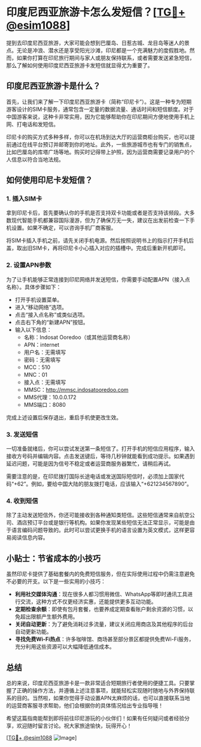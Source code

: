 # 印度尼西亚旅游卡怎么发短信？[[TG💪+ @esim1088](https://t.me/s/esim1088)]

提到去印度尼西亚旅游，大家可能会想到巴厘岛、日惹古城、龙目岛等迷人的景点。无论是冲浪、潜水还是享受阳光沙滩，印尼都是一个充满魅力的度假胜地。然而，如果你打算在印尼旅行期间与家人或朋友保持联系，或者需要发送紧急短信，那么了解如何使用印度尼西亚旅游卡发短信就显得尤为重要了。

## 印度尼西亚旅游卡是什么？

首先，让我们来了解一下印度尼西亚旅游卡（简称“印尼卡”）。这是一种专为短期游客设计的SIM卡服务，通常包含一定量的数据流量、通话时间和短信额度。对于中国游客来说，这种卡非常实用，因为它能够帮助你在印尼期间方便地使用手机上网、打电话和发短信。

印尼卡的购买方式多种多样，你可以在机场到达大厅的运营商柜台购买，也可以提前通过在线平台预订并邮寄到你的地址。此外，一些旅游城市也有专门的销售点，比如巴厘岛的库塔广场等地。购买时记得带上护照，因为运营商需要记录用户的个人信息以符合当地法规。

## 如何使用印尼卡发短信？

### 1. 插入SIM卡

拿到印尼卡后，首先要确认你的手机是否支持双卡功能或者是否支持该频段。大多数现代智能手机都兼容国际漫游，但为了确保万无一失，建议在出发前检查一下手机设置。如果不确定，可以咨询手机厂商客服。

将SIM卡插入手机之前，请先关闭手机电源。然后按照说明书上的指示打开手机后盖，取出旧SIM卡，再将印尼卡小心插入对应的插槽中。完成后重新开机即可。

### 2. 设置APN参数

为了让手机能够正常连接到印尼网络并发送短信，你需要手动配置APN（接入点名称）。具体步骤如下：

- 打开手机设置菜单。
- 进入“移动网络”选项。
- 点击“接入点名称”或类似选项。
- 点击右下角的“新建APN”按钮。
- 输入以下信息：
  - 名称：Indosat Ooredoo（或其他运营商名称）
  - APN：internet
  - 用户名：无需填写
  - 密码：无需填写
  - MCC：510
  - MNC：01
  - 接入点：无需填写
  - MMSC：http://mmsc.indosatooredoo.com
  - MMS代理：10.0.0.172
  - MMS端口：8080

完成上述设置后保存退出，重启手机使更改生效。

### 3. 发送短信

一切准备就绪后，你可以尝试发送第一条短信了。打开手机的短信应用程序，输入接收方号码并编辑内容。点击发送键后，等待几秒钟就能看到成功提示。如果遇到延迟问题，可能是因为信号不稳定或者运营商服务器繁忙，请稍后再试。

需要注意的是，在印尼拨打国际长途电话或发送国际短信时，必须加上国家代码“+62”。例如，要给中国大陆的朋友拨打电话，应该输入“+621234567890”。

### 4. 收到短信

除了主动发送短信外，你还可能接收到各种通知类短信。这些短信通常来自航空公司、酒店预订平台或是银行等机构。如果你发现某些短信无法正常显示，可能是由于语言编码问题导致的。此时可以尝试更换手机的语言设置为英文模式，这样更容易阅读信息内容。

## 小贴士：节省成本的小技巧

虽然印尼卡提供了基础套餐内的免费短信服务，但在实际使用过程中仍需注意避免不必要的开支。以下是一些实用的小技巧：

- **利用社交媒体沟通**：现在很多人都习惯用微信、WhatsApp等即时通讯工具进行交流，这种方式不仅更经济实惠，还能提供更多互动功能。
- **定期检查余额**：即使有包月套餐，也要养成定期查看账户剩余资源的习惯，以免超出限额产生额外费用。
- **关闭自动更新**：为了避免消耗过多流量，建议关闭应用商店及其他程序的后台自动更新功能。
- **寻找免费Wi-Fi热点**：许多咖啡馆、商场甚至部分景区都提供免费Wi-Fi服务，充分利用这些资源可以大幅降低通信成本。

## 总结

总的来说，印度尼西亚旅游卡是一款非常适合短期旅行者使用的便捷工具。只要掌握了正确的操作方法，并遵循上述注意事项，就能轻松实现随时随地与外界保持联系的目的。当然啦，如果你觉得手动设置APN太麻烦的话，也可以直接联系当地的运营商客服寻求帮助，他们会根据你的具体情况给出专业指导哦！

希望这篇指南能帮到即将前往印尼游玩的小伙伴们！如果有任何疑问或者经验分享，欢迎随时留言讨论。祝大家旅途愉快，玩得开心！

[[TG💪+ @esim1088](https://t.me/s/esim1088) ![Image](https://i.postimg.cc/4NQfJmqS/Snipaste-2025-05-13-00-14-12.png)]